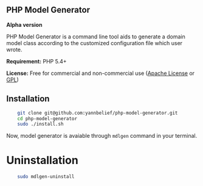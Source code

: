 PHP Model Generator 
---

**Alpha version**

PHP Model Generator is a command line tool aids to generate a domain model class according to the customized configuration file which user wrote.

**Requirement:** PHP 5.4+

**License:** Free for commercial and non-commercial use ([Apache License](http://www.apache.org/licenses/LICENSE-2.0.html) or [GPL](http://www.gnu.org/licenses/gpl-2.0.html))

Installation
---
```bash
	git clone git@github.com:yannbelief/php-model-generator.git
    cd php-model-generator
    sudo ./install.sh
```

 Now, model generator is avaiable through `mdlgen` command in your terminal.


 Uninstallation
 ===

```bash
	sudo mdlgen-uninstall
```
